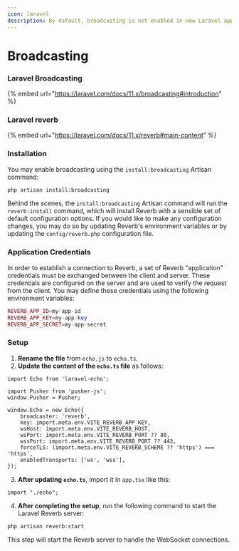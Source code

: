 ```yaml
---
icon: laravel
description: By default, broadcasting is not enabled in new Laravel applications.
---
```


# Broadcasting

### Laravel Broadcasting

{% embed url="https://laravel.com/docs/11.x/broadcasting#introduction" %}

### Laravel reverb

{% embed url="https://laravel.com/docs/11.x/reverb#main-content" %}

### Installation <a href="#installation" id="installation"></a>

&#x20;You may enable broadcasting using the `install:broadcasting` Artisan command:

```bash
php artisan install:broadcasting
```

Behind the scenes, the `install:broadcasting` Artisan command will run the `reverb:install` command, which will install Reverb with a sensible set of default configuration options. If you would like to make any configuration changes, you may do so by updating Reverb's environment variables or by updating the `config/reverb.php` configuration file.



### Application Credentials <a href="#application-credentials" id="application-credentials"></a>

In order to establish a connection to Reverb, a set of Reverb "application" credentials must be exchanged between the client and server. These credentials are configured on the server and are used to verify the request from the client. You may define these credentials using the following environment variables:

```php
REVERB_APP_ID=my-app-id
REVERB_APP_KEY=my-app-key
REVERB_APP_SECRET=my-app-secret
```



### Setup

1. **Rename the file** from `echo.js` to `echo.ts`.
2. **Update the content of the `echo.ts` file** as follows:

```
import Echo from 'laravel-echo';

import Pusher from 'pusher-js';
window.Pusher = Pusher;

window.Echo = new Echo({
    broadcaster: 'reverb',
    key: import.meta.env.VITE_REVERB_APP_KEY,
    wsHost: import.meta.env.VITE_REVERB_HOST,
    wsPort: import.meta.env.VITE_REVERB_PORT ?? 80,
    wssPort: import.meta.env.VITE_REVERB_PORT ?? 443,
    forceTLS: (import.meta.env.VITE_REVERB_SCHEME ?? 'https') === 'https',
    enabledTransports: ['ws', 'wss'],
});

```

3. **After updating `echo.ts`**, import it in `app.tsx` like this:

```
import "./echo";
```

4. **After completing the setup**, run the following command to start the Laravel Reverb server:

```
php artisan reverb:start
```

This step will start the Reverb server to handle the WebSocket connections.

